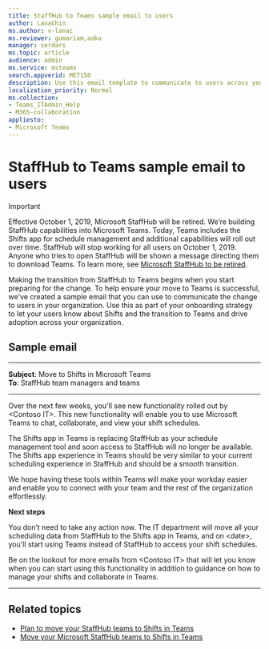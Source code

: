 ```yaml
---
title: StaffHub to Teams sample email to users
author: LanaChin
ms.author: v-lanac
ms.reviewer: gumariam,aaku
manager: serdars
ms.topic: article
audience: admin
ms.service: msteams
search.appverid: MET150
description: Use this email template to communicate to users across your organization about the transition from Microsoft StaffHub to Microsoft Teams.
localization_priority: Normal
ms.collection: 
- Teams_ITAdmin_Help
- M365-collaboration
appliesto: 
- Microsoft Teams
---
```


# StaffHub to Teams sample email to users

> [!IMPORTANT]
> Effective October 1, 2019, Microsoft StaffHub will be retired. We’re building StaffHub capabilities into Microsoft Teams. Today, Teams includes the Shifts app for schedule management and additional capabilities will roll out over time. StaffHub will stop working for all users on October 1, 2019. Anyone who tries to open StaffHub will be shown a message directing them to download Teams. To learn more, see [Microsoft StaffHub to be retired](microsoft-staffhub-to-be-retired.md). 

Making the transition from StaffHub to Teams begins when you start preparing for the change. To help ensure your move to Teams is successful, we've created a sample email that you can use to communicate the change to users in your organization. Use this as part of your onboarding strategy to let your users know about Shifts and the transition to Teams and drive adoption across your organization.

## Sample email

***
**Subject**: Move to Shifts in Microsoft Teams<br>
**To**: StaffHub team managers and teams
***
Over the next few weeks, you'll see new functionality rolled out by &lt;Contoso IT&gt;. This new functionality will enable you to use Microsoft Teams to chat, collaborate, and view your shift schedules.

The Shifts app in Teams is replacing StaffHub as your schedule management tool and soon access to StaffHub will no longer be available. The Shifts app experience in Teams should be very similar to your current scheduling experience in StaffHub and should be a smooth transition.

We hope having these tools within Teams will make your workday easier and enable you to connect with your team and the rest of the organization effortlessly.

**Next steps**

You don’t need to take any action now. The IT department will move all your scheduling data from StaffHub to the Shifts app in Teams, and on &lt;date&gt;, you'll start using Teams instead of StaffHub to access your shift schedules.  

Be on the lookout for more emails from &lt;Contoso IT&gt; that will let you know when you can start using this functionality in addition to guidance on how to manage your shifts and collaborate in Teams.  

***

## Related topics

- [Plan to move your StaffHub teams to Shifts in Teams](plan-to-move-staffhub-teams-to-shifts-in-teams.md)
- [Move your Microsoft StaffHub teams to Shifts in Teams](move-staffhub-teams-to-shifts-in-teams.md)
